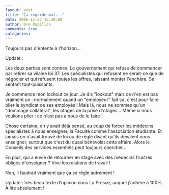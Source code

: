 ```yaml
---
layout: post
title: "Ça regarde mal..."
date: 2006-11-27 15:40:00
author: Dre Papillon
comments: true
categories: 
---
```



Toujours pas d'entente à l'horizon...







Update : 



Les deux parties sont connes. Le gouvernement qui refuse de commencer par retirer sa vilaine loi 37. Les spécialistes qui refusent ne serait-ce que de négocier et qui refusent toutes les offres, laissant monter l'enchère. Se sentant tout-puissants.

Je commence mon lockout ce jour. Je dis "lockout" mais ce n'en est pas vraiment un : normalement quand un "employeur" fait ça, c'est pour faire plier le syndicat de ses employés ! Mais là, nous ne sommes qu'un "dommage collatéral", les otages de la prise d'otages... Même si nous voulions plier : ce n'est pas à nous de le faire !

Chose certaine, on y avait déjà pensé, au coup de forcer les médecins spécialistes à nous enseigner, la Faculté comme l'association étudiante. Et jamais on n'avait trouvé de loi ou de règle disant qu'ils devaient nous enseigner, surtout que c'est du quasi bénévolat cette affaire. Alors le Conseils des services essentiels peut toujours chercher...

En plus, qui a envie de retourner en stage avec des médecins frustrés obligés d'enseigner ? Vive les relations de travail !

Non, il faudrait vraiment que ça se règle autrement !

Update : très beau texte d'opinion dans La Presse, auquel j'adhère à 100%.  À lire absolument !
